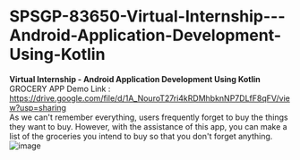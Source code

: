 # SPSGP-83650-Virtual-Internship---Android-Application-Development-Using-Kotlin
**Virtual Internship - Android Application Development Using Kotlin** <br/>
GROCERY APP Demo Link : https://drive.google.com/file/d/1A_NouroT27ri4kRDMhbknNP7DLfF8qFV/view?usp=sharing <br/>
As we can't remember everything, users frequently forget to buy the things they want to buy. However, with the assistance of this app, you can make a list of the groceries you intend to buy so that you don't forget anything.<br/>
![image](https://user-images.githubusercontent.com/81065036/190883717-10f7753f-1ee0-4125-9b7d-b5c923cef9ee.png)

